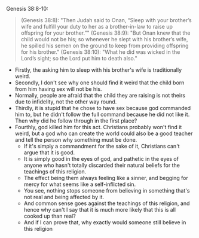 Genesis 38:8-10:
 
> (Genesis 38:8): "Then Judah said to Onan, “Sleep with your brother’s wife and fulfill your duty to her as a brother-in-law to raise up offspring for your brother.”"
> (Genesis 38:9): "But Onan knew that the child would not be his; so whenever he slept with his brother’s wife, he spilled his semen on the ground to keep from providing offspring for his brother."
> (Genesis 38:10): "What he did was wicked in the Lord’s sight; so the Lord put him to death also."

- Firstly, the asking him to sleep with his brother's wife is traditionally weird.
- Secondly, I don't see why one should find it weird that the child born from him having sex will not be his.
- Normally, people are afraid that the child they are raising is not theirs due to infidelity, not the other way round.
- Thirdly, it is stupid that he chose to have sex because god commanded him to, but he didn't follow the full command because he did not like it. Then why did he follow through in the first place?
- Fourthly, god killed him for this act. Christians probably won't find it weird, but a god who can create the world could also be a good teacher and tell the person why something must be done.
	- If it's simply a commandment for the sake of it, Christians can't argue that it is good.
	- It is simply good in the eyes of god, and pathetic in the eyes of anyone who hasn't totally discarded their natural beliefs for the teachings of this religion.
	- The effect being them always feeling like a sinner, and begging for mercy for what seems like a self-inflicted sin.
	- You see, nothing stops someone from believing in something that's not real and being affected by it.
	- And common sense goes against the teachings of this religion, and hence why can't I say that it is much more likely that this is all cooked up than real?
	- And if I can prove that, why exactly would someone still believe in this religion